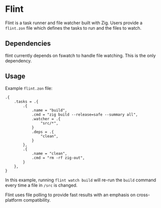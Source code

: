 # Flint

Flint is a task runner and file watcher built with Zig. Users provide a `flint.zon` file
which defines the tasks to run and the files to watch.

## Dependencies

flint currently depends on fswatch to handle file watching. This is the only dependency.

## Usage

Example `flint.zon` file:

```zig
.{
    .tasks = .{
        .{
            .name = "build",
            .cmd = "zig build --release=safe --summary all",
            .watcher = .{
                "src/*",
            }
            .deps = .{
                "clean",
            }
        },
        .{
            .name = "clean",
            .cmd = "rm -rf zig-out",
        }
    },
}
```

In this example, running `flint watch build` will re-run the `build` command every time a file in `/src` is changed.

Flint uses file polling to provide fast results with an emphasis on cross-platform compatibility.
